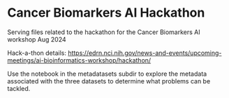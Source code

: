# Cancer Biomarkers AI Hackathon
Serving files related to the hackathon for the Cancer Biomarkers AI workshop Aug 2024

Hack-a-thon details: 
https://edrn.nci.nih.gov/news-and-events/upcoming-meetings/ai-bioinformatics-workshop/hackathon/

Use the notebook in the metadatasets subdir to explore the metadata associated with the three datasets to determine what problems can be tackled.
